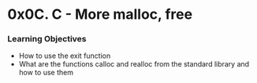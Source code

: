 # 0x0C. C - More malloc, free
### Learning Objectives
+ How to use the exit function
+ What are the functions calloc and realloc from the standard library and how to use them
